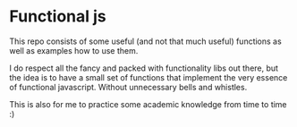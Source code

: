 # Functional js

This repo consists of some useful (and not that much useful) functions as well as examples how to use them.

I do respect all the fancy and packed with functionality libs out there, but the idea is to have a small set of functions that implement the very essence of functional javascript. Without unnecessary bells and whistles.

This is also for me to practice some academic knowledge from time to time :)
